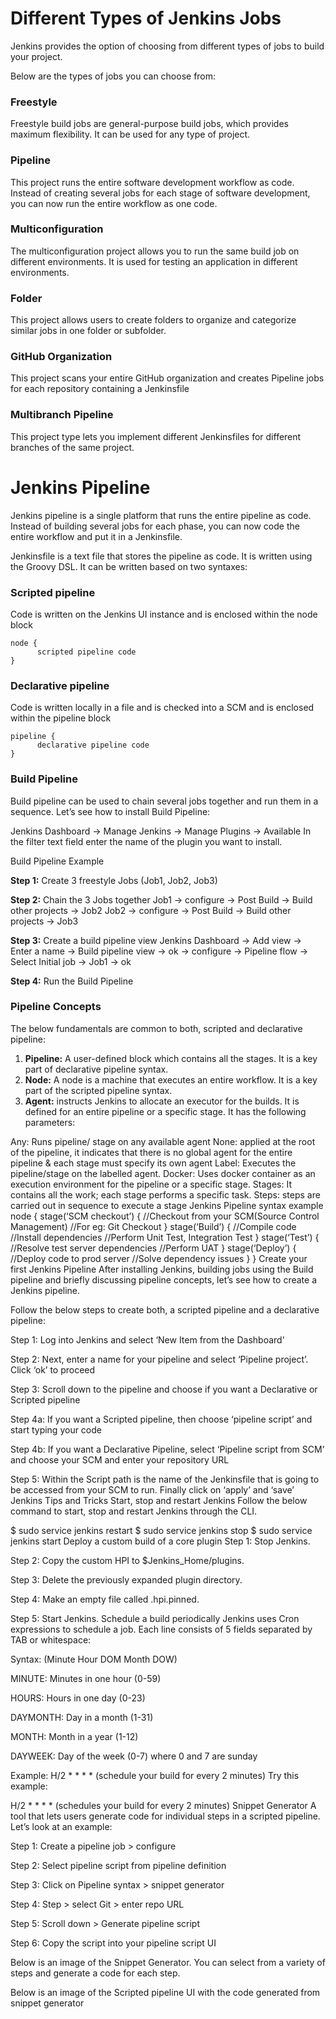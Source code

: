 # Different Types of Jenkins Jobs
Jenkins provides the option of choosing from different types of jobs to build your project.

Below are the types of jobs you can choose from:

###  Freestyle
Freestyle build jobs are general-purpose build jobs, which provides maximum flexibility. It can be used for any type of project.

### Pipeline
This project runs the entire software development workflow as code. Instead of creating several jobs for each stage of software development, you can now run the entire workflow as one code.

### Multiconfiguration
The multiconfiguration project allows you to run the same build job on different environments. It is used for testing an application in different environments.

### Folder
This project allows users to create folders to organize and categorize similar jobs in one folder or subfolder.

### GitHub Organization
This project scans your entire GitHub organization and creates Pipeline jobs for each repository containing a Jenkinsfile

### Multibranch Pipeline
This project type lets you implement different Jenkinsfiles for different branches of the same project.

# Jenkins Pipeline
Jenkins pipeline is a single platform that runs the entire pipeline as code. Instead of building several jobs for each phase, you can now code the entire workflow and put it in a Jenkinsfile.

Jenkinsfile is a text file that stores the pipeline as code. It is written using the Groovy DSL. It can be written based on two syntaxes:

### Scripted pipeline
Code is written on the Jenkins UI instance and is enclosed within the node block
```
node {
      scripted pipeline code
}
```
### Declarative pipeline
Code is written locally in a file and is checked into a SCM and is enclosed within the pipeline block
```
pipeline {
      declarative pipeline code
}
```
### Build Pipeline
Build pipeline can be used to chain several jobs together and run them in a sequence. Let’s see how to install Build Pipeline:

Jenkins Dashboard -> Manage Jenkins -> Manage Plugins -> Available
In the filter text field enter the name of the plugin you want to install.

Build Pipeline Example

**Step 1:** Create 3 freestyle Jobs (Job1, Job2, Job3)

**Step 2:** Chain the 3 Jobs together
Job1 -> configure -> Post Build -> Build other projects -> Job2
Job2 -> configure -> Post Build -> Build other projects -> Job3

**Step 3:** Create a build pipeline view
Jenkins Dashboard -> Add view -> Enter a name -> Build pipeline view -> ok ->
configure -> Pipeline flow -> Select Initial job -> Job1 -> ok

**Step 4:** Run the Build Pipeline

### Pipeline Concepts
The below fundamentals are common to both, scripted and declarative pipeline:

1. **Pipeline:** A user-defined block which contains all the stages. It is a key part of declarative pipeline syntax.
2. **Node:** A node is a machine that executes an entire workflow. It is a key part of the scripted pipeline syntax.
3. **Agent:** instructs Jenkins to allocate an executor for the builds. It is defined for an entire pipeline or a specific stage.
It has the following parameters:

Any: Runs pipeline/ stage on any available agent
None: applied at the root of the pipeline, it indicates that there is no global agent for the entire pipeline & each stage must specify its own agent
Label: Executes the pipeline/stage on the labelled agent.
Docker: Uses docker container as an execution environment for the pipeline or a specific stage.
Stages: It contains all the work; each stage performs a specific task.
Steps: steps are carried out in sequence to execute a stage
Jenkins Pipeline syntax example
node {
     stage(‘SCM checkout’) {
          //Checkout from your SCM(Source Control Management)
          //For eg: Git Checkout
     }
     stage(‘Build’) {
          //Compile code
          //Install dependencies
          //Perform Unit Test, Integration Test
     }
     stage(‘Test’) {
          //Resolve test server dependencies
          //Perform UAT
     }
     stage(‘Deploy’) {
          //Deploy code to prod server
          //Solve dependency issues
     }
}
Create your first Jenkins Pipeline
After installing Jenkins, building jobs using the Build pipeline and briefly discussing pipeline concepts, let’s see how to create a Jenkins pipeline.

Follow the below steps to create both, a scripted pipeline and a declarative pipeline:

Step 1: Log into Jenkins and select ‘New Item from the Dashboard'

Step 2: Next, enter a name for your pipeline and select ‘Pipeline project’. Click ‘ok’ to proceed

Step 3: Scroll down to the pipeline and choose if you want a Declarative or Scripted pipeline

Step 4a: If you want a Scripted pipeline, then choose ‘pipeline script’ and start typing your code

Step 4b: If you want a Declarative Pipeline, select ‘Pipeline script from SCM’ and choose your SCM and enter your repository URL

Step 5: Within the Script path is the name of the Jenkinsfile that is going to be accessed from your SCM to run. Finally click on ‘apply’ and ‘save’
Jenkins Tips and Tricks
Start, stop and restart Jenkins
Follow the below command to start, stop and restart Jenkins through the CLI.

$ sudo service jenkins restart
$ sudo service jenkins stop
$ sudo service jenkins start
Deploy a custom build of a core plugin
Step 1: Stop Jenkins.

Step 2: Copy the custom HPI to $Jenkins_Home/plugins.

Step 3: Delete the previously expanded plugin directory.

Step 4: Make an empty file called <plugin>.hpi.pinned.

Step 5: Start Jenkins.
Schedule a build periodically
Jenkins uses Cron expressions to schedule a job. Each line consists of 5 fields separated by TAB or whitespace:

Syntax: (Minute Hour DOM Month DOW)

MINUTE: Minutes in one hour (0-59)

HOURS: Hours in one day (0-23)

DAYMONTH: Day in a month (1-31)

MONTH: Month in a year (1-12)

DAYWEEK: Day of the week (0-7) where 0 and 7 are sunday

Example: H/2 * * * * (schedule your build for every 2 minutes)
Try this example:

H/2 * * * * (schedules your build for every 2 minutes)
Snippet Generator
A tool that lets users generate code for individual steps in a scripted pipeline. Let’s look at an example:

Step 1: Create a pipeline job > configure

Step 2: Select pipeline script from pipeline definition

Step 3: Click on Pipeline syntax > snippet generator

Step 4: Step > select Git > enter repo URL

Step 5: Scroll down > Generate pipeline script

Step 6: Copy the script into your pipeline script UI

Below is an image of the Snippet Generator. You can select from a variety of steps and generate a code for each step.


Below is an image of the Scripted pipeline UI with the code generated from snippet generator
